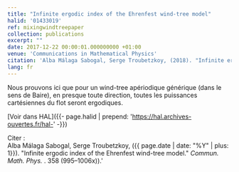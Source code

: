 ```yaml
---
title: "Infinite ergodic index of the Ehrenfest wind-tree model"
halid: '01433019'
ref: mixingwindtreepaper
collection: publications
excerpt: ""
date: 2017-12-22 00:00:01.000000000 +01:00
venue: 'Communications in Mathematical Physics'
citation: 'Alba Málaga Sabogal, Serge Troubetzkoy, (2018). "Infinite ergodic index of the Ehrenfest wind-tree model." <i> Commun. Math. Phys. </i>. 358 (995–1006x).'
lang: fr
---
```


Nous prouvons ici que pour un wind-tree apériodique générique (dans le sens de Baire), en presque toute direction, toutes les puissances cartésiennes du flot seront ergodiques.

[Voir dans HAL]({{- page.halid | prepend: 'https://hal.archives-ouvertes.fr/hal-' -}})

Citer :<br>
Alba Málaga Sabogal, Serge Troubetzkoy, ({{ page.date | date: "%Y" | plus: 1}}). "Infinite ergodic index of the Ehrenfest wind-tree model." <i> Commun. Math. Phys. </i>. 358 (995–1006x)).'
